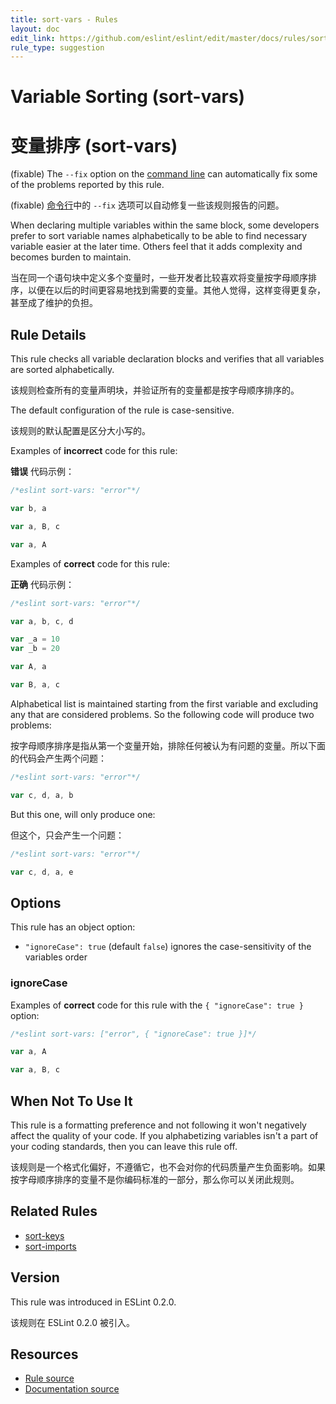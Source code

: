 ```yaml
---
title: sort-vars - Rules
layout: doc
edit_link: https://github.com/eslint/eslint/edit/master/docs/rules/sort-vars.md
rule_type: suggestion
---
```


<!-- Note: No pull requests accepted for this file. See README.md in the root directory for details. -->

# Variable Sorting (sort-vars)

# 变量排序 (sort-vars)

(fixable) The `--fix` option on the [command line](../user-guide/command-line-interface#fixing-problems) can automatically fix some of the problems reported by this rule.

(fixable) [命令行](../user-guide/command-line-interface#fixing-problems)中的 `--fix` 选项可以自动修复一些该规则报告的问题。

When declaring multiple variables within the same block, some developers prefer to sort variable names alphabetically to be able to find necessary variable easier at the later time. Others feel that it adds complexity and becomes burden to maintain.

当在同一个语句块中定义多个变量时，一些开发者比较喜欢将变量按字母顺序排序，以便在以后的时间更容易地找到需要的变量。其他人觉得，这样变得更复杂，甚至成了维护的负担。

## Rule Details

This rule checks all variable declaration blocks and verifies that all variables are sorted alphabetically.

该规则检查所有的变量声明块，并验证所有的变量都是按字母顺序排序的。

The default configuration of the rule is case-sensitive.

该规则的默认配置是区分大小写的。

Examples of **incorrect** code for this rule:

**错误** 代码示例：

```js
/*eslint sort-vars: "error"*/

var b, a

var a, B, c

var a, A
```

Examples of **correct** code for this rule:

**正确** 代码示例：

```js
/*eslint sort-vars: "error"*/

var a, b, c, d

var _a = 10
var _b = 20

var A, a

var B, a, c
```

Alphabetical list is maintained starting from the first variable and excluding any that are considered problems. So the following code will produce two problems:

按字母顺序排序是指从第一个变量开始，排除任何被认为有问题的变量。所以下面的代码会产生两个问题：

```js
/*eslint sort-vars: "error"*/

var c, d, a, b
```

But this one, will only produce one:

但这个，只会产生一个问题：

```js
/*eslint sort-vars: "error"*/

var c, d, a, e
```

## Options

This rule has an object option:

- `"ignoreCase": true` (default `false`) ignores the case-sensitivity of the variables order

### ignoreCase

Examples of **correct** code for this rule with the `{ "ignoreCase": true }` option:

```js
/*eslint sort-vars: ["error", { "ignoreCase": true }]*/

var a, A

var a, B, c
```

## When Not To Use It

This rule is a formatting preference and not following it won't negatively affect the quality of your code. If you alphabetizing variables isn't a part of your coding standards, then you can leave this rule off.

该规则是一个格式化偏好，不遵循它，也不会对你的代码质量产生负面影响。如果按字母顺序排序的变量不是你编码标准的一部分，那么你可以关闭此规则。

## Related Rules

- [sort-keys](https://cn.eslint.org/docs/rules/sort-keys)
- [sort-imports](https://cn.eslint.org/docs/rules/sort-imports)

## Version

This rule was introduced in ESLint 0.2.0.

该规则在 ESLint 0.2.0 被引入。

## Resources

- [Rule source](https://github.com/eslint/eslint/tree/master/lib/rules/sort-vars.js)
- [Documentation source](https://github.com/eslint/eslint/tree/master/docs/rules/sort-vars.md)
